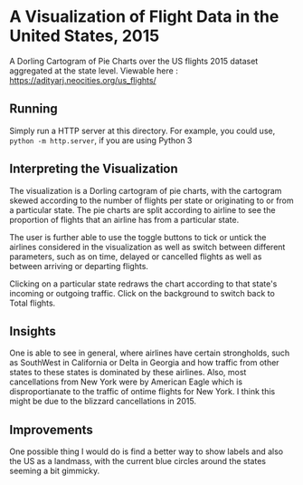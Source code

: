 # A Visualization of Flight Data in the United States, 2015
A Dorling Cartogram of Pie Charts over the US flights 2015 dataset aggregated at the state level. Viewable here : https://adityarj.neocities.org/us_flights/

## Running 
Simply run a HTTP server at this directory. For example, you could use, ```python -m http.server```, if you are using Python 3

## Interpreting the Visualization
The visualization is a Dorling cartogram of pie charts, with the cartogram skewed according to the number of flights per state or originating to or from a particular state.
The pie charts are split according to airline to see the proportion of flights that an airline has from a particular state. <br>

The user is further able to use the toggle buttons to tick or untick the airlines considered in the visualization as well as switch between different parameters,
such as on time, delayed or cancelled flights as well as between arriving or departing flights.

Clicking on a particular state redraws the chart according to that state's incoming or outgoing traffic. 
Click on the background to switch back to Total flights.

## Insights
One is able to see in general, where airlines have certain strongholds, such as SouthWest in California or Delta in Georgia and how traffic from other states to these states is dominated by these airlines.
Also, most cancellations from New York were by American Eagle which is disproportianate to the traffic of ontime flights for New York. I think this might be due to the blizzard cancellations in 2015.

## Improvements
One possible thing I would do is find a better way to show labels and also the US as a landmass, with the current blue circles around the states seeming a bit gimmicky.

